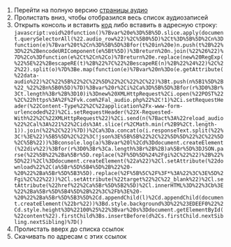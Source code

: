 1. Перейти на полную версию [страницы аудио](https://vk.com/audios "Открыть")
2. Пролистать вниз, чтобы отобразился весь список аудиозаписей
3. Открыть консоль и вставить [код](https://raw.githubusercontent.com/Vftdan/vftdan.github.io/master/proj/vkdownmusic/script.js "Открыть страницу с кодом") либо вставить в адресную строку:
`javascript:void%20function()%7Bvar%20e%3D%5B%5D.slice.apply(document.querySelectorAll(%22.audio_row%22)%2C%5B0%5D)%2Ct%3D%5B%5D%2Cn%3Dfunction(e)%7Bvar%20t%2Cn%3D%5B%5D%3Bfor(t%20in%20e)n.push(t%2B%22%3D%22%2BencodeURIComponent(e%5Bt%5D))%3Breturn%20n.join(%22%26%22)%7D%2Co%3Dfunction(e%2Ct%2Cn%2Co)%7Breturn%20e.replace(new%20RegExp(%22%5E%22%2BescapeRE(t)%2B%22%7C%22%2BescapeRE(n)%2B%22%24%22)%2C%22%22).split(o)%7D%3Be.map(function(e)%7Bvar%20n%3Do(e.getAttribute(%22data-audio%22)%2C%22%5B%22%2C%22%5D%22%2C%22%2C%22)%3Bt.push(n%5B1%5D%2B%22_%22%2Bn%5B0%5D)%7D)%3Bvar%20r%2Ci%2Ca%3D%5B%5D%3Bfor(r%3D0%3Br%3Ct.length%3Br%2B%3D10)i%3Dnew%20XMLHttpRequest%2Ci.open(%22POST%22%2C%22https%3A%2F%2Fvk.com%2Fal_audio.php%22%2C!1)%2Ci.setRequestHeader(%22Content-Type%22%2C%22application%2Fx-www-form-urlencoded%22)%2Ci.setRequestHeader(%22X-Requested-With%22%2C%22XMLHttpRequest%22)%2Ci.send(n(%7Bact%3A%22reload_audio%22%2Cal%3A%221%22%2Cids%3At.slice(r%2CMath.min(r%2B9%2Ct.length-1)).join(%22%2C%22)%7D))%2Ca%3Da.concat(o(i.responseText.split(%22%3C!%3E%22)%5B5%5D%2C%22%3C!json%3E%5B%5B%22%2C%22%5D%5D%22%2C%22%5D%2C%5B%22))%3Bconsole.log(a)%3Bvar%20l%2Cd%3Ddocument.createElement(%22div%22)%3Bfor(r%3D0%3Br%3Ca.length%3Br%2B%2B)a%5Br%5D%3DJSON.parse(%22%5B%22%2Ba%5Br%5D.replace(%2F%5D%5D%24%2Fgi%2C%22%22)%2B%22%5D%22)%2Cl%3Ddocument.createElement(%22a%22)%2Cl.setAttribute(%22download%22%2C(a%5Br%5D%5B4%5D%2B%22%20-%20%22%2Ba%5Br%5D%5B3%5D).replace(%2F%5B%5C%2F%3F*%3A%22%3C%3E%5D%2Fgi%2C%22%22))%2Cl.setAttribute(%22target%22%2C%22_blank%22)%2Cl.setAttribute(%22href%22%2Ca%5Br%5D%5B2%5D)%2Cl.innerHTML%3D%22%3Cb%3E%22%2Ba%5Br%5D%5B4%5D%2B%22%3C%2Fb%3E%20-%20%22%2Ba%5Br%5D%5B3%5D%2Cd.appendChild(l)%2Cd.appendChild(document.createElement(%22br%22))%3Bd.style.background%3D%22%23EDEEF0%22%2Cd.style.height%3D%22100%25%22%3Bvar%20s%3Ddocument.getElementById(%22content%22).firstChild%3Bs.insertBefore(d%2Cs.firstChild.nextSibling.nextSibling)%7D()`
4. Пролистать вверх до списка ссылок
5. Скачивать по адресам с этих ссылок
